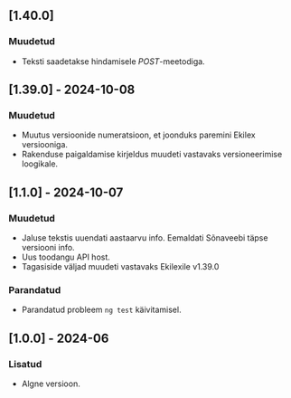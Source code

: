 ## [1.40.0]

### Muudetud

- Teksti saadetakse hindamisele _POST_-meetodiga.

## [1.39.0] - 2024-10-08

### Muudetud

- Muutus versioonide numeratsioon, et joonduks paremini Ekilex versiooniga.
- Rakenduse paigaldamise kirjeldus muudeti vastavaks versioneerimise loogikale.

## [1.1.0] - 2024-10-07

### Muudetud

- Jaluse tekstis uuendati aastaarvu info. Eemaldati Sõnaveebi täpse versiooni info.
- Uus toodangu API host.
- Tagasiside väljad muudeti vastavaks Ekilexile v1.39.0

### Parandatud

- Parandatud probleem `ng test` käivitamisel.

## [1.0.0] - 2024-06

### Lisatud

- Algne versioon.
